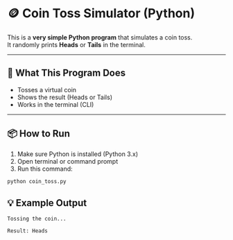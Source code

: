# 🪙 Coin Toss Simulator (Python)

This is a **very simple Python program** that simulates a coin toss.  
It randomly prints **Heads** or **Tails** in the terminal.

---

## 🎯 What This Program Does
- Tosses a virtual coin
- Shows the result (Heads or Tails)
- Works in the terminal (CLI)

---

## 📦 How to Run

1. Make sure Python is installed (Python 3.x)
2. Open terminal or command prompt
3. Run this command:

```bash
python coin_toss.py
```

## 💡 Example Output
```
Tossing the coin...

Result: Heads
```
